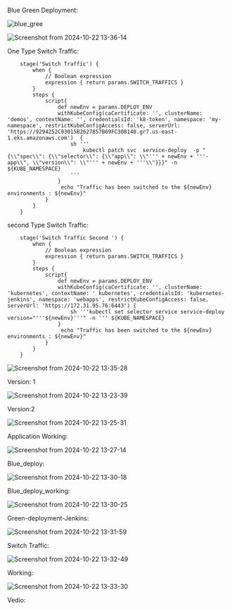 Blue Green Deployment:

![blue_gree](https://github.com/user-attachments/assets/59dfe71b-30be-4956-bfea-6b3390ba694d)


![Screenshot from 2024-10-22 13-36-14](https://github.com/user-attachments/assets/c2b22feb-3a59-4559-92cd-ea7817ad347b)


  One Type Switch  Traffic:
    

        stage('Switch Traffic') {
            when {
                // Boolean expression
                expression { return params.SWITCH_TRAFFICS }
            }
            steps {
                script{
                    def newEnv = params.DEPLOY_ENV
                    withKubeConfig(caCertificate: '', clusterName: 'demos', contextName: '', credentialsId: 'k8-token', namespace: 'my-namespace', restrictKubeConfigAccess: false, serverUrl: 'https://9294252C03015B2627857B69FC308140.gr7.us-east-1.eks.amazonaws.com')  {
                        sh '''
                            kubectl patch svc  service-deploy  -p "{\\"spec\\": {\\"selector\\": {\\"app\\": \\"''' + newEnv + '''-app\\", \\"version\\": \\"''' + newEnv + '''\\"}}}" -n ${KUBE_NAMESPACE}
                        '''
                    }
                     echo "Traffic has been switched to the ${newEnv} environments : ${newEnv}"
                }
            }
        }


 second Type Switch Traffic:

        
        stage('Switch Traffic Second ') {
            when {
                // Boolean expression
                expression { return params.SWITCH_TRAFFICS }
            }
            steps {
                script{
                    def newEnv = params.DEPLOY_ENV
                    withKubeConfig(caCertificate: '', clusterName: 'kubernetes', contextName: ' kubernetes', credentialsId: 'kubernetes-jenkins', namespace: 'webapps', restrictKubeConfigAccess: false, serverUrl: 'https://172.31.95.76:6443') {
                        sh '''kubectl set selector service service-deploy version="'''${newEnv}'''" -n ''' ${KUBE_NAMESPACE}
                    }
                     echo "Traffic has been switched to the ${newEnv} environments : ${newEnv}"
                }
            }
        }
        

![Screenshot from 2024-10-22 13-35-28](https://github.com/user-attachments/assets/0978b0c0-85db-4fcd-91f8-2bd0b25adeaf)



Version: 1

![Screenshot from 2024-10-22 13-23-39](https://github.com/user-attachments/assets/9b55026a-c03e-4d93-a466-e7844c9a0e00)


Version:2 

![Screenshot from 2024-10-22 13-25-31](https://github.com/user-attachments/assets/15d6d313-9209-4e30-8bc6-9a666e59ca21)


Application Working:

![Screenshot from 2024-10-22 13-27-14](https://github.com/user-attachments/assets/2168c4da-717e-4001-a83f-7dde32aad8ff)


Blue_deploy:

![Screenshot from 2024-10-22 13-30-18](https://github.com/user-attachments/assets/13803186-2fc7-41d9-9b77-9d3a07e34967)

Blue_deploy_working:

![Screenshot from 2024-10-22 13-30-25](https://github.com/user-attachments/assets/d1459f97-15aa-4555-b389-71140a00b287)

Green-deployment-Jenkins:

![Screenshot from 2024-10-22 13-31-59](https://github.com/user-attachments/assets/8cd97f94-01d9-44fb-adda-3e329c656295)

Switch Traffic:

![Screenshot from 2024-10-22 13-32-49](https://github.com/user-attachments/assets/50228c49-63c1-4ace-8000-3dff7a62ce59)

Working:

![Screenshot from 2024-10-22 13-33-30](https://github.com/user-attachments/assets/72171d75-5ab9-4ff3-bc9e-bccc69359254)

Vedio:




